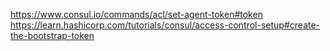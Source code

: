 https://www.consul.io/commands/acl/set-agent-token#token
https://learn.hashicorp.com/tutorials/consul/access-control-setup#create-the-bootstrap-token